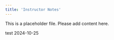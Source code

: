 ```yaml
---
title: 'Instructor Notes'
---
```


This is a placeholder file. Please add content here. 

test 2024-10-25